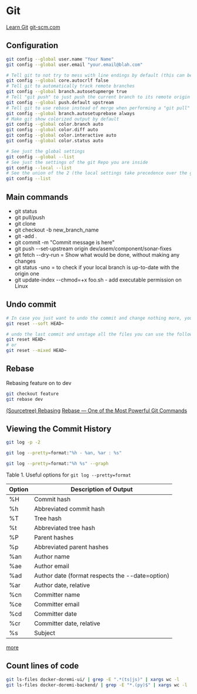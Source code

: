 # Git

[Learn Git](https://www.atlassian.com/git/tutorials/learn-git-with-bitbucket-cloud)
[git-scm.com](https://git-scm.com/)

## Configuration

```bash
git config --global user.name "Your Name"
git config --global user.email "your.email@blah.com"

# Tell git to not try to mess with line endings by default (this can be changed for specific repos as desired)
git config --global core.autocrlf false
# Tell git to automatically track remote branches
git config --global branch.autosetupmerge true
# Tell "git push" to just push the current branch to its remote origin
git config --global push.default upstream
# Tell git to use rebase instead of merge when performing a "git pull" from a remote branch
git config --global branch.autosetuprebase always
# Make git show colorized output by default
git config --global color.branch auto
git config --global color.diff auto
git config --global color.interactive auto
git config --global color.status auto

# See just the global settings
git config --global --list
# See just the settings of the git Repo you are inside
git config --local --list
# See the union of the 2 (the local settings take precedence over the global settings)
git config --list
```

## Main commands

* git status
* git pull/push
* git clone
* git checkout -b new_branch_name
* git -add .
* git commit -m "Commit message is here"
* git push --set-upstream origin dev/asem/component/sonar-fixes
* git fetch --dry-run  = Show what would be done, without making any changes
* git status -uno = to check if your local branch is up-to-date with the origin one
* git update-index --chmod=+x foo.sh - add executable permission on Linux

## Undo commit

```bash
# In case you just want to undo the commit and change nothing more, you can use
git reset --soft HEAD~

# undo the last commit and unstage all the files you can use the following
git reset HEAD~
# or
git reset --mixed HEAD~
```

## Rebase

Rebasing feature on to dev

```bash
git checkout feature
git rebase dev
```

[(Sourcetree) Rebasing](https://www.coursera.org/lecture/version-control-with-git/sourcetree-rebasing-Miziw)
[Rebase — One of the Most Powerful Git Commands](https://medium.com/osedea/git-rebase-powerful-command-507bbac4a234)

## Viewing the Commit History

```bash
git log -p -2

git log --pretty=format:"%h - %an, %ar : %s"

git log --pretty=format:"%h %s" --graph
```

Table 1. Useful options for `git log --pretty=format`

Option  | Description of Output
------- | ----------------------
%H | Commit hash
%h | Abbreviated commit hash
%T | Tree hash
%t | Abbreviated tree hash
%P | Parent hashes
%p | Abbreviated parent hashes
%an| Author name
%ae| Author email
%ad| Author date (format respects the --date=option)
%ar| Author date, relative
%cn| Committer name
%ce| Committer email
%cd| Committer date
%cr| Committer date, relative
%s | Subject

[more](https://git-scm.com/book/en/v2/Git-Basics-Viewing-the-Commit-History)

## Count lines of code

```bash
git ls-files docker-doremi-ui/ | grep -E ".*(ts|js)" | xargs wc -l
git ls-files docker-doremi-backend/ | grep -E "*.(py)$" | xargs wc -l
```
